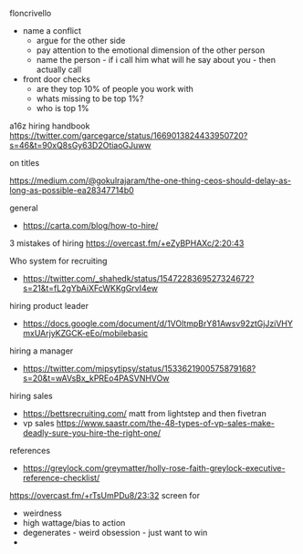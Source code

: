 
floncrivello
- name a conflict
	- argue for the other side
	- pay attention to the emotional dimension of the other person
	- name the person - if i call him what will he say about you - then actually call
- front door checks
	- are they top 10% of people you work with
	- whats missing  to be top 1%?
	- who is top 1%


a16z hiring handbook https://twitter.com/garcegarce/status/1669013824433950720?s=46&t=90xQ8sGy63D2OtiaoGJuww

on titles

https://medium.com/@gokulrajaram/the-one-thing-ceos-should-delay-as-long-as-possible-ea28347714b0

general
- https://carta.com/blog/how-to-hire/


3 mistakes of hiring https://overcast.fm/+eZyBPHAXc/2:20:43

Who system for recruiting 
- https://twitter.com/_shahedk/status/1547228369527324672?s=21&t=fL2gYbAiXFcWKKgGrvI4ew

hiring product leader
- https://docs.google.com/document/d/1VOltmpBrY81Awsv92ztGjJziVHYmxUArjyKZGCK-eEo/mobilebasic


hiring a manager
- https://twitter.com/mipsytipsy/status/1533621900575879168?s=20&t=wAVsBx_kPREo4PASVNHVOw


hiring sales
- https://bettsrecruiting.com/ matt from lightstep and then fivetran
- vp sales https://www.saastr.com/the-48-types-of-vp-sales-make-deadly-sure-you-hire-the-right-one/


references 
- https://greylock.com/greymatter/holly-rose-faith-greylock-executive-reference-checklist/



https://overcast.fm/+rTsUmPDu8/23:32
screen for
- weirdness
- high wattage/bias to action
- degenerates - weird obsession - just want to win
- 